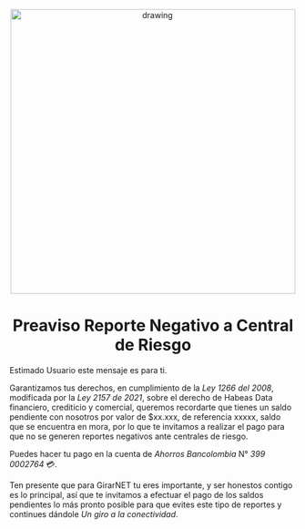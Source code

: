 

<p align="center">
    <img src="https://drive.google.com/uc?export=view&id=1kiBuc-MVf_GpRf583ZUj8jRf9zSwHIae" alt="drawing" width="500"/>
  </p>
  

<h1 align="center">Preaviso
    Reporte Negativo a Central de Riesgo</h1>


Estimado Usuario este mensaje es para ti.

Garantizamos tus derechos, en cumplimiento de la *Ley 1266 del 2008*, modificada por la *Ley 2157 de 2021*, sobre el derecho de Habeas Data financiero, crediticio y comercial, queremos recordarte que tienes un saldo pendiente con nosotros por valor de $xx.xxx, de referencia xxxxx, saldo que se encuentra en mora, por lo que te invitamos a realizar el pago para que no se generen reportes negativos ante centrales de riesgo.

Puedes hacer tu pago en la cuenta de *Ahorros* *Bancolombia* N° *399 0002764* 💳.

Ten presente que para GirarNET tu eres importante, y ser honestos contigo es lo principal, así que te invitamos a efectuar el pago de los saldos pendientes lo más pronto posible para que evites este tipo de reportes y continues dándole *_Un giro a la conectividad_*.

